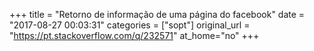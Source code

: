 +++
title = "Retorno de informação de uma página do facebook"
date = "2017-08-27 00:03:31"
categories = ["sopt"]
original_url = "https://pt.stackoverflow.com/q/232571"
at_home="no"
+++

